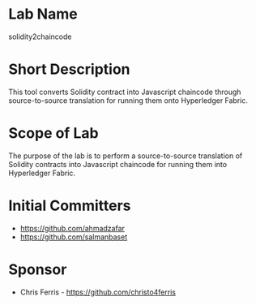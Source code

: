 # Lab Name
solidity2chaincode

# Short Description
This tool converts Solidity contract into Javascript chaincode through source-to-source translation for running them onto Hyperledger Fabric.

# Scope of Lab
The purpose of the lab is to perform a source-to-source translation of Solidity contracts into Javascript chaincode for running them into Hyperledger Fabric.

# Initial Committers
- https://github.com/ahmadzafar
- https://github.com/salmanbaset

# Sponsor
- Chris Ferris -  https://github.com/christo4ferris 
